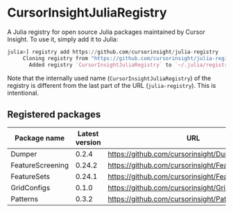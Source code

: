 # CursorInsightJuliaRegistry

A Julia registry for open source Julia packages maintained by Cursor Insight. To
use it, simply add it to Julia:

```julia
julia>] registry add https://github.com/cursorinsight/julia-registry
     Cloning registry from "https://github.com/cursorinsight/julia-registry"
       Added registry `CursorInsightJuliaRegistry` to `~/.julia/registries/CursorInsightJuliaRegistry`
```

Note that the internally used name (`CursorInsightJuliaRegistry`) of the
registry is different from the last part of the URL (`julia-registry`). This is
intentional.

## Registered packages

| Package name     | Latest version | URL                                                  |
|------------------|----------------|------------------------------------------------------|
| Dumper           | 0.2.4          | https://github.com/cursorinsight/Dumper.jl           |
| FeatureScreening | 0.24.2         | https://github.com/cursorinsight/FeatureScreening.jl |
| FeatureSets      | 0.24.1         | https://github.com/cursorinsight/FeatureSets.jl      |
| GridConfigs      | 0.1.0          | https://github.com/cursorinsight/GridConfigs.jl      |
| Patterns         | 0.3.2          | https://github.com/cursorinsight/Patterns.jl         |

